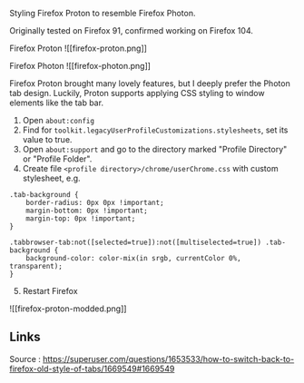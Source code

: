 Styling Firefox Proton to resemble Firefox Photon.

Originally tested on Firefox 91, confirmed working on Firefox 104.

Firefox Proton
![[firefox-proton.png]]

Firefox Photon
![[firefox-photon.png]]


Firefox Proton brought many lovely features, but I deeply prefer the Photon tab design.  Luckily, Proton supports applying CSS styling to window elements like the tab bar.

1. Open `about:config`
2. Find for `toolkit.legacyUserProfileCustomizations.stylesheets`, set its value to true.
3. Open `about:support` and go to the directory marked "Profile Directory" or "Profile Folder".
4. Create file `<profile directory>/chrome/userChrome.css` with custom stylesheet, e.g.
```
.tab-background {
	border-radius: 0px 0px !important;
	margin-bottom: 0px !important;
	margin-top: 0px !important;
}

.tabbrowser-tab:not([selected=true]):not([multiselected=true]) .tab-background {
	background-color: color-mix(in srgb, currentColor 0%, transparent);
}
```
5. Restart Firefox

![[firefox-proton-modded.png]]

## Links
Source : https://superuser.com/questions/1653533/how-to-switch-back-to-firefox-old-style-of-tabs/1669549#1669549
